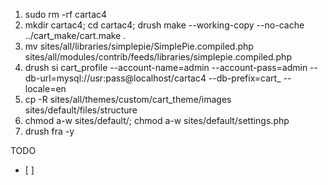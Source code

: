 1) sudo rm -rf cartac4
2) mkdir cartac4; cd cartac4; drush make --working-copy --no-cache ../cart_make/cart.make .
2) mv sites/all/libraries/simplepie/SimplePie.compiled.php sites/all/modules/contrib/feeds/libraries/simplepie.compiled.php
3) drush si cart_profile --account-name=admin --account-pass=admin --db-url=mysql://usr:pass@localhost/cartac4 --db-prefix=cart_ --locale=en
4) cp -R sites/all/themes/custom/cart_theme/images sites/default/files/structure
5) chmod a-w sites/default/; chmod a-w sites/default/settings.php
6) drush fra -y

TODO
- [ ] 
